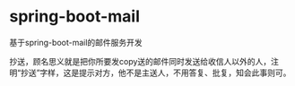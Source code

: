 # spring-boot-mail
基于spring-boot-mail的邮件服务开发


抄送，顾名思义就是把你所要发copy送的邮件同时发送给收信人以外的人，注明“抄送”字样，这是提示对方，他不是主送人，不用答复、批复，知会此事则可。